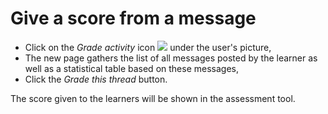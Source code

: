 # Give a score from a message

* Click on the _Grade activity_ icon ![](../../.gitbook/assets/graphics16%20%283%29.png) under the user's picture,
* The new page gathers the list of all messages posted by the learner as well as a statistical table based on these messages,
* Click the _Grade this thread_ button.

The score given to the learners will be shown in the assessment tool.

